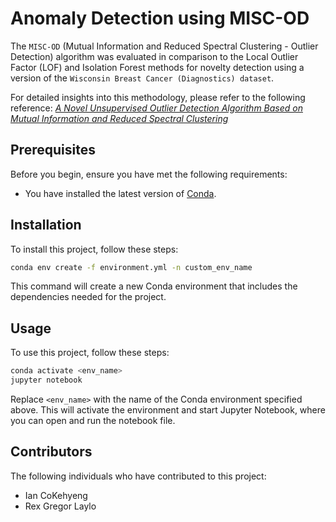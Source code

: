 # Anomaly Detection using MISC-OD

The `MISC-OD` (Mutual Information and Reduced Spectral Clustering - Outlier Detection) algorithm was evaluated in comparison to the Local Outlier Factor (LOF) and Isolation Forest methods for novelty detection using a version of the `Wisconsin Breast Cancer (Diagnostics) dataset`.

For detailed insights into this methodology, please refer to the following reference: [*A Novel Unsupervised Outlier Detection Algorithm Based on Mutual Information and Reduced Spectral Clustering*](https://www.mdpi.com/2079-9292/12/23)

## Prerequisites

Before you begin, ensure you have met the following requirements:
- You have installed the latest version of [Conda](https://docs.conda.io/projects/conda/en/latest/user-guide/install/index.html).

## Installation

To install this project, follow these steps:

```bash
conda env create -f environment.yml -n custom_env_name
```

This command will create a new Conda environment that includes the dependencies needed for the project.

## Usage

To use this project, follow these steps:

```bash
conda activate <env_name>
jupyter notebook
```

Replace `<env_name>` with the name of the Conda environment specified above. This will activate the environment and start Jupyter Notebook, where you can open and run the notebook file.

## Contributors

The following individuals who have contributed to this project:

- Ian CoKehyeng
- Rex Gregor Laylo